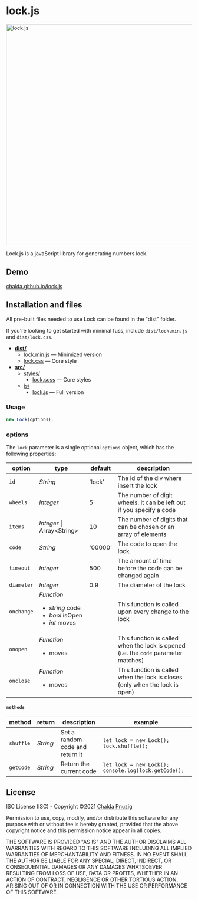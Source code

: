 # lock.js

<img alt="lock.js" width="600" src="https://chalda-pnuzig.github.io/lock/src/images/logo.svg" alt="Lock" width="200" />

Lock.js is a javaScript library for generating numbers lock.

## Demo
[chalda.github.io/lock.js](https://chalda-pnuzig.github.io/lock.js)

## Installation and files

All pre-built files needed to use Lock can be found in the "dist" folder.

If you're looking to get started with minimal fuss, include `dist/lock.min.js`  and `dist/lock.css`.

- [**dist/**](dist)
    - [lock.min.js](dist/lock.min.js) — Minimized version
    - [lock.css](dist/lock.css) — Core style
- [**src/**](src)
    - [styles/](src)
        - [lock.scss](src/styles/lock.scss) — Core styles
    - [js/](src)
      - [lock.js](src/js/lock.js) — Full version



<!--
You can install this module as a component from NPM:

```bash
npm install --save chalda-pnuzig-log
```
You can also include this library in your HTML page directly from a CDN:
```html
<script src="https://cdn..net/npm/lock@1.0.0/dist/lock.min.js"></script>
```

_Note: you should use the latest version at the time that you include your project.
You can see all versions [on the releases page](https://github.com/chalda-pnuzig/lock)._
-->

### Usage

```js
new Lock(options);
```

### options

The `lock` parameter is a single optional `options` object, which has the following properties:

| option     | type                                 | default  | description
|------------|--------------------------------------|----------|----------------
| `id`       | _String_                             | 'lock'   | The id of the div where insert the lock
| `wheels `  | _Integer_                            | 5        | The number of digit wheels. it can be left out if you specify a code
| `items`    | _Integer_ &#124; Array&lt;String&gt; | 10       | The number of digits that can be chosen or an array of elements 
| `code `    | _String_                             | '00000'  | The code to open the lock
| `timeout`  | _Integer_                            | 500      | The amount of time before the code can be changed again
| `diameter` | _Integer_                            | 0.9      | The diameter of the lock
| `onchange` | _Function_ <ul><li>_string_ code</li><li> _bool_ isOpen</li><li>_int_ moves</li></ul>| | This function is called upon every change to the lock
| `onopen`   | _Function_ <ul><li>moves</li></ul>   |          | This function is called when the lock is opened (i.e. the `code` parameter matches)
| `onclose`  | _Function_ <ul><li>moves</li></ul>   |          |This function is called when the lock is closes (only when the lock is open)

#### `methods`

| method     | return   | description                     | example
|------------|----------|---------------------------------|--------------
| `shuffle`  | _String_ | Set a random code and return it | `let lock = new Lock(); lock.shuffle();`
| `getCode`  | _String_ | Return the current code         | ```let lock = new Lock(); console.log(lock.getCode();```


## License
ISC License (ISC) - Copyright &copy;2021 [Chalda Pnuzig ](https://github.com/chalda-pnuzig/lock.js)

Permission to use, copy, modify, and/or distribute this software for any purpose with or without fee is hereby granted, provided that the above copyright notice and this permission notice appear in all copies.

THE SOFTWARE IS PROVIDED "AS IS" AND THE AUTHOR DISCLAIMS ALL WARRANTIES WITH REGARD TO THIS SOFTWARE INCLUDING ALL IMPLIED WARRANTIES OF MERCHANTABILITY AND FITNESS. IN NO EVENT SHALL THE AUTHOR BE LIABLE FOR ANY SPECIAL, DIRECT, INDIRECT, OR CONSEQUENTIAL DAMAGES OR ANY DAMAGES WHATSOEVER RESULTING FROM LOSS OF USE, DATA OR PROFITS, WHETHER IN AN ACTION OF CONTRACT, NEGLIGENCE OR OTHER TORTIOUS ACTION, ARISING OUT OF OR IN CONNECTION WITH THE USE OR PERFORMANCE OF THIS SOFTWARE.